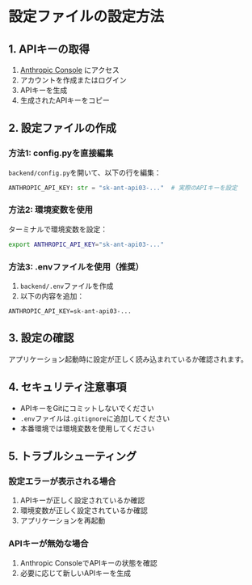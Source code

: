 # 設定ファイルの設定方法

## 1. APIキーの取得

1. [Anthropic Console](https://console.anthropic.com/) にアクセス
2. アカウントを作成またはログイン
3. APIキーを生成
4. 生成されたAPIキーをコピー

## 2. 設定ファイルの作成

### 方法1: config.pyを直接編集

`backend/config.py`を開いて、以下の行を編集：

```python
ANTHROPIC_API_KEY: str = "sk-ant-api03-..."  # 実際のAPIキーを設定
```

### 方法2: 環境変数を使用

ターミナルで環境変数を設定：

```bash
export ANTHROPIC_API_KEY="sk-ant-api03-..."
```

### 方法3: .envファイルを使用（推奨）

1. `backend/.env`ファイルを作成
2. 以下の内容を追加：

```
ANTHROPIC_API_KEY=sk-ant-api03-...
```

## 3. 設定の確認

アプリケーション起動時に設定が正しく読み込まれているか確認されます。

## 4. セキュリティ注意事項

- APIキーをGitにコミットしないでください
- `.env`ファイルは`.gitignore`に追加してください
- 本番環境では環境変数を使用してください

## 5. トラブルシューティング

### 設定エラーが表示される場合

1. APIキーが正しく設定されているか確認
2. 環境変数が正しく設定されているか確認
3. アプリケーションを再起動

### APIキーが無効な場合

1. Anthropic ConsoleでAPIキーの状態を確認
2. 必要に応じて新しいAPIキーを生成 